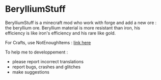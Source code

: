 # BerylliumStuff #

BerylliumStuff is a minecraft mod who work with forge and add a new ore : the beryllium ore.
Beryllium material is more resistant than iron, his efficiency is like iron's efficiency and his rare like gold.

For Crafts, use NotEnoughItems : [link here](http://minecraft.curseforge.com/projects/notenoughitems)

To help me to developpement :
- please report incorrect translations
- report bugs, crashes and glitches
- make suggestions
